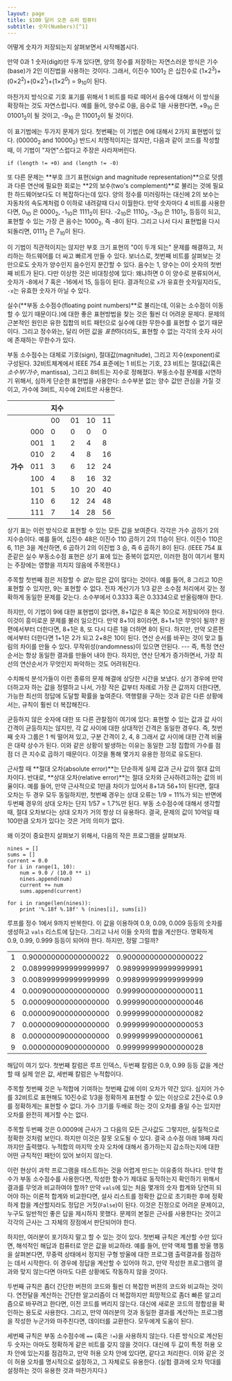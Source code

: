 ```yaml
---
layout: page
title: $100 달러 오픈 슈퍼 컴퓨터
subtitle: 숫자(Numbers)[^1]
---
```


[^1]: [Software Carpentry Numbers](http://swcarpentry.github.io/bc/novice/extras/09-numbers.html) 한국어 번역

어떻게 숫자가 저장되는지 살펴보면서 시작해봅시다.

만약 0과 1 숫자(digit)만 두개 있다면, 양의 정수를 저장하는 자연스러운 방식은 기수(base)가 2인 이진법을 사용하는 것이다. 
그래서, 이진수 1001<sub>2</sub> 은 십진수로 (1&times;2<sup>3</sup>)+(0&times;2<sup>2</sup>)+(0&times;2<sup>1</sup>)+(1&times;2<sup>0</sup>) = 9<sub>10</sub>이 된다.

마찬가지 방식으로 기호 표기를 위해서 1 비트를 따로 떼어서 음수에 대해서 이 방식을 확장하는 것도 자연스럽니다.
예를 들어, 양수로 0을, 음수로 1을 사용한다면, 
+9<sub>10</sub> 은 01001<sub>2</sub>이 될 것이고, -9<sub>10</sub> 은 11001<sub>2</sub>이 될 것이다.

이 표기법에는 두가지 문제가 있다. 첫번째는 이 기법은 0에 대해서 2가지 표현법이 있다. (00000<sub>2</sub> and 10000<sub>2</sub>)
반드시 치명적이지는 않지만, 다음과 같이 코드를 작성할 때, 이 기법이 "자연"스럽다고 주장은 사라져버린다.

~~~ {.shell}
if (length != +0) and (length != -0)
~~~

또 다른 문제는 **부호 크기 표현(sign and magnitude representation)**으로 덧셈과 다른 연산에 필요한 회로는 **2의 보수(two's complement)**로 불리는 것에 필요한 하드웨어보다도 더 복잡하다는데 있다.
양의 정수를 미러링하는 대신에 2의 보수는 자동차의 속도계처럼 0 이하로 내려갈때 다시 이월한다. 
만약 숫자마다 4 비트를 사용한다면, 0<sub>10</sub> 은 0000<sub>2</sub>, -1<sub>10</sub>은 1111<sub>2</sub>이 된다.
-2<sub>10</sub>은 1110<sub>2</sub>, -3<sub>10</sub> 은 1101<sub>2</sub>, 등등이 되고, 표현할 수 있는 가장 큰 음수는 1000<sub>2</sub>, 즉 -8이 된다.
그리고 나서 다시 표현법을 다시 되돌리면, 0111<sub>2</sub> 은 7<sub>10</sub>이 된다.

이 기법이 직관적이지는 않지만 부호 크기 표현의 "0이 두개 되는" 문제를 해결하고, 처리하는 하드웨어를 더 싸고 빠르게 만들 수 있다. 
보너스로, 첫번째 비트를 살펴보는 것만으로도 숫자가 양수인지 음수인지 분간할 수 있다. 
음수는 1, 양수는 0이 숫자의 첫번째 비트가 된다. 
다만 이상한 것은 비대칭성에 있다:
왜냐하면 0 이 양수로 분류되어서, 숫자가 -8에서 7 혹은 -16에서 15, 등등이 된다.
결과적으로 `x`가 유효한 숫자일지라도, `-x`는 유효한 숫자가 아닐 수 있다.

실수(**부동 소수점수(floating point numbers)**로 불리는데, 이유는 소수점이 이동할 수 있기 때문이다.)에 대한 좋은 표현방법을 찾는 것은 훨씬 더 어려운 문제다.
문제의 근본적인 원인은 유한 집합의 비트 패턴으로 실수에 대한 무한수를 표현할 수 없기 때문이다. 
그리고 정수와는, 달리 어떤 값을 *표현*하더라도, 표현할 수 없는 각각의 숫자 사이에 존재하는 무한수가 있다.

부동 소수점수는 대체로 기호(sign), 절대값(magnitude), 그리고 지수(exponent)로 구성된다. 
32비트체계에서 IEEE 754 표준에는 1 비트는 기호, 23 비트는 절대값(혹은 *소수부/가수*, mantissa), 그리고 8비트는 지수로 정해졌다.
부동소수점 문제를 시연하기 위해서, 심하게 단순한 표현법을 사용한다: 
소수부분 없는 양수 값만 관심을 가질 것이고, 가수에 3비트, 지수에 2비트만 사용한다.

<!-- Remove this style when vertical headers was supported by pandoc:
https://github.com/jgm/pandoc/issues/1359 -->
<style>
.table-exponent td {
    width:17%;
}
.table-exponent td.table-exponent-header {
    font-weight: bold;
}
</style>

<!--- Merge cells around "Exponent" when colspan was supported by pandoc:
https://github.com/jgm/pandoc/issues/1340 -->
<!--
<table class="table table-striped table-exponent">
<tr><td></td>        <td>   </td><td></td><td class="table-exponent-header">Exponent</td><td></td><td></td></tr>
<tr><td></td>        <td>   </td><td class="table-exponent-header">00</td><td class="table-exponent-header">01</td><td class="table-exponent-header">10</td><td class="table-exponent-header">11</td></tr>
<tr><td></td>        <td class="table-exponent-header">000</td><td> 0</td><td> 0</td><td> 0</td><td> 0</td></tr>
<tr><td></td>        <td class="table-exponent-header">001</td><td> 1</td><td> 2</td><td> 4</td><td> 8</td></tr>
<tr><td></td>        <td class="table-exponent-header">010</td><td> 2</td><td> 4</td><td> 8</td><td>16</td></tr>
<tr><td class="table-exponent-header">Mantissa</td><td class="table-exponent-header">011</td><td> 3</td><td> 6</td><td>12</td><td>24</td></tr>
<tr><td></td>        <td class="table-exponent-header">100</td><td> 4</td><td> 8</td><td>16</td><td>32</td></tr>
<tr><td></td>        <td class="table-exponent-header">101</td><td> 5</td><td>10</td><td>20</td><td>40</td></tr>
<tr><td></td>        <td class="table-exponent-header">110</td><td> 6</td><td>12</td><td>24</td><td>48</td></tr>
<tr><td></td>        <td class="table-exponent-header">111</td><td> 7</td><td>14</td><td>28</td><td>56</td></tr>
</table>
-->

|                   |                   |지수|                   |                   |                   |
|----------------|----------------|----------------|----------------|----------------|----------------|
|                   |           |00 | 01    |10 | 11     |
|                   |000    | 0 |0  | 0 | 0   |
|                   |001    | 1 |2  | 4 | 8   |
|                   |010    | 2 |4  | 8 | 16 |
| **가수**     |011  | 3 |6  | 12    | 24 |
|                   |100    | 4 |8  | 16    | 32 |
|                   |101    | 5 |10 | 20    | 40 |
|                   |110    | 6 |12 | 24    | 48 |
|                   |111    | 7 |14 | 28    | 56 |

상기 표는 이런 방식으로 표현할 수 있는 모든 값을 보여준다. 
각각은 가수 곱하기 2의 지수승이다. 
예를 들어, 십진수 48은 이진수 110 곱하기 2의 11승이 된다. 이진수 110은 6, 11은 3을 계산하면, 
 6 곱하기 2의 이진법 3 승, 즉 6 곱하기 8이 된다.
(IEEE 754 표준같은 실수 부동소수점 표현은 상기 표에 있는 중복이 없지만, 이러한 점이 여기서 펼치는 주장에는 영향을 끼치지 않음에 주목한다.)

주목할 첫번째 점은 저장할 수 *없는* 많은 값이 많다는 것이다.
예를 들어, 8 그리고 10은 표현할 수 있지만, 9는 표현할 수 없다. 
전자 계산기가 1/3 같은 소수점 처리에서 갖는 정확하게 동일한 문제를 갖는다.
소수부에서 0.3333 혹은 0.3334으로 반올림해야 한다.

하지만, 이 기법이 9에 대한 표현법이 없다면, 8+1값은 8 혹은 10으로 저장되어야 한다. 
이것이 흥미로운 문제를 불러 일으킨다. 
만약 8+1이 8이라면, 8+1+1은 무엇이 될까? 
왼편에서부터 더한다면, 8+1은 8, 또 다시 다른 1을 더하면 8이 된다. 
하지만, 만약 오른편에서부터 더한다면 1+1은 2가 되고 2+8은 10이 된다. 
연산 순서를 바꾸는 것이 맞고 틀림의 차이를 만들 수 있다. 
무작위성(randomness)이 있으면 안된다. --- 즉, 특정 연산 순서는 항상 동일한 결과를 만들어 내야 한다. 
하지만, 연산 단계가 증가하면서, 가장 최선의 연산순서가 무엇인지 파악하는 것도 어려워진다. 

수치해석 분석가들이 이런 종류의 문제 해결에 상당한 시간을 보냈다. 
상기 경우에 만약 더하고자 하는 값을 정렬하고 나서, 가장 작은 값부터 차례로 가장 큰 값까지 더한다면, 
가능한 최선의 정답에 도달할 확률을 높여준다. 
역행렬을 구하는 것과 같은 다른 상황에서는, 규칙이 훨씬 더 복잡해진다. 

균등하지 않은 숫자에 대한 또 다른 관찰점이 여기에 있다: 
표현할 수 있는 값과 값 사이 간격이 균등하지는 않지만, 각 값 사이에 대한 상대적인 간격은 동일한 경우다. 
즉, 첫번째 숫자 그룹은 1 씩 떨어져 있고, 구분 간격이 2, 4, 8 그래서 값 사이에 대한 간격 비율은 대략 상수가 된다. 
이와 같은 상황이 발생하는 이유는 동일한 고정 집합의 가수를 점점 더 큰 지수로 곱하기 때문이다. 
이것을 통해 몇가지 유용한 정의로 유도된다.

근사할 때 **절대 오차(absolute error)**는 단순하게 실제 값과 근사 값의 절대 값의 차이다. 
반대로, **상대 오차(relative error)**는 절대 오차와 근사하려고하는 값의 비율이다. 
예를 들어, 만약 근사적으로 1만큼 차이가 있어서 8+1과 56+1이 된다면, 
절대 오차는 두 경우 모두 동일하지만, 
첫번째 경우는 상대 오류는 1/9 = 11%가 되는 반면에 두번째 경우의 상대 오차는 단지 1/57 = 1.7%만 된다. 
부동 소수점수에 대해서 생각할 때, 절대 오차보다는 상대 오차가 거의 항상 더 유용하다.
결국, 문제의 값이 10억일 때 100만큼 오차가 있다는 것은 거의 의미가 없다.

왜 이것이 중요한지 살펴보기 위해서, 다음의 작은 프로그램을 살펴보자.

~~~ {.python}
nines = []
sums = []
current = 0.0
for i in range(1, 10):
    num = 9.0 / (10.0 ** i)
    nines.append(num)
    current += num
    sums.append(current)

for i in range(len(nines)):
    print '%.18f %.18f' % (nines[i], sums[i])
~~~


루프를 정수 1에서 9까지 반복한다. 이 값을 이용하여 0.9, 0.09, 0.009 등등의 숫자를 생성하고 
`vals` 리스트에 담는다. 
그리고 나서 이들 숫자의 합을 계산한다. 
명확하게 0.9, 0.99, 0.999 등등이 되어야 한다. 하지만, 정말 그럴까?

<table class="table table-striped">
<tr><td>1</td><td>0.900000000000000022</td><td>0.900000000000000022</td></tr>
<tr><td>2</td><td>0.089999999999999997</td><td>0.989999999999999991</td></tr>
<tr><td>3</td><td>0.008999999999999999</td><td>0.998999999999999999</td></tr>
<tr><td>4</td><td>0.000900000000000000</td><td>0.999900000000000011</td></tr>
<tr><td>5</td><td>0.000090000000000000</td><td>0.999990000000000046</td></tr>
<tr><td>6</td><td>0.000009000000000000</td><td>0.999999000000000082</td></tr>
<tr><td>7</td><td>0.000000900000000000</td><td>0.999999900000000053</td></tr>
<tr><td>8</td><td>0.000000090000000000</td><td>0.999999990000000061</td></tr>
<tr><td>9</td><td>0.000000009000000000</td><td>0.999999999000000028</td></tr>
</table>

해답이 여기 있다. 첫번째 칼럼은 루프 인덱스, 두번째 칼럼은 0.9, 0.99 등등 값을 계산할 때 실제 얻은 값, 세번째 칼럼은 누적합이다.

주목할 첫번째 것은 누적합에 기여하는 첫번째 값에 이미 오차가 약간 있다. 심지어 가수를 32비트로 표현해도 10진수로 1/3을 정확하게 표현할 수 있는 이상으로 2진수로 0.9를 정확하게는 표현할 수 없다. 가수 크기를 두배로 하는 것이 오차를 줄일 수는 있지만 오차를 완전히 제거할 수는 없다.

주목할 두번째 것은 0.0009에 근사가 그 다음의 모든 근사값도 그렇지만, 실질적으로 정확한 것처럼 보인다. 하지만 이것은 잘못 오도될 수 있다. 결국 소수점 아래 18째 자리까지만 출력했다. 누적합의 마지막 숫자 오차에 대해서 증가하는지 감소하는지에 대한 어떤 규칙적인 패턴이 있어 보이지 않는다. 

이런 현상이 과학 프로그램을 테스트하는 것을 어렵게 만드는 이유중의 하나다. 만약 함수가 부동 소수점수를 사용한다면, 작성한 함수가 제대로 동작하는지 확인하기 위해서 결과를 무엇과 비교하여야 할까? 만약 `vals`에 있는 처음 몇개의 숫자 합계와 당연히 되어야 하는 이론적 합계와 비교한다면, 설사 리스트를 정확한 값으로 초기화한 후에 정확하게 합을 계산할지라도 정답은 거짓(`False`)이 된다. 
이것은 진정으로 어려운 문제이고, 누구도 일반적인 좋은 답을 제시하지 못했다. 문제의 본질은 근사를 사용한다는 것이고 각각의 근사는 그 자체의 장점에서 판단되어야 한다.

하지만, 여러분이 포기하지 말고 할 수 있는 것이 있다. 첫번째 규칙은 계산할 수만 있다면, 해석적인 해답과 컴퓨터로 얻은 값을 비교하라. 예를 들어, 만약 액체 헬륨 방울 행동을 살펴본다면, 무중력 상태에서 정지된 구형 방울에 대한 프로그램 출력결과를 점검하는 데서 시작한다. 이 경우에 정답을 계산할 수 있어야 하고, 만약 작성한 프로그램의 결과와 맞지 않는다면 아마도 다른 상황에도 작동하지 않을 것이다.

두번째 규칙은 좀더 간단한 버젼의 코드와 훨씬 더 복잡한 버젼의 코드와 비교하는 것이다. 연전달을 계산하는 간단한 알고리즘이 더 복잡하지만 희망적으로 좀더 빠른 알고리즘으로 바꾸려고 한다면, 이전 코드를 버리지 않는다. 대신에 새로운 코드의 정합성을 확인하는 용도로 사용한다. 
그리고, 만약 여러분의 것과 동일한 결과를 계산하는 프로그램을 작성한 누군가와 마주친다면, 데이터를 교환한다. 모두에게 도움이 된다.

세번째 규칙은 부동 소수점수에 `==` (혹은 `!=`)을 사용하지 않는다. 다른 방식으로 계산된 두 숫자는 아마도 정확하게 같은 비트를 갖지 않을 것이다. 대신에 두 값이 특정 허용 오차 안에 있는지를 점검하고, 만약 허용 오차 안에 있다면, 같다고 처리한다. 이와 같은 것이 허용 오차를 명시적으로 설정하고, 그 자체로도 유용한다. (실험 결과에 오차 막대를 설정하는 것이 유용한 것과 마찬가지다.)